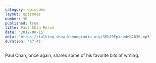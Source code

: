 ```yaml
---
category: episodes
layout: episodes
number: 30
published: true
title: Paul Chan Rerun
date: '2012-08-15'
meta: 'https://talking-show.kchungradio.org/30%20Episode%2030.mp3'
duration: '57:41'
---
```

Paul Chan, once again, shares some of his favorite bits of writing.
